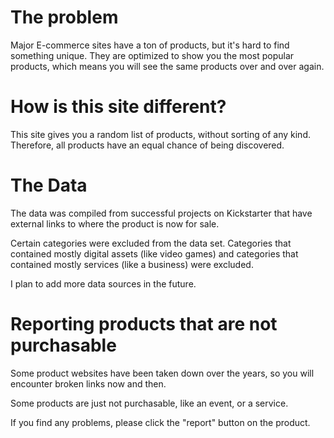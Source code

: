 # The problem

Major E-commerce sites have a ton of products, but it's hard to find something unique. They are optimized to show you the most popular products, which means you will see the same products over and over again.

# How is this site different?

This site gives you a random list of products, without sorting of any kind. Therefore, all products have an equal chance of being discovered.

# The Data

The data was compiled from successful projects on Kickstarter that have external links to where the product is now for sale.

Certain categories were excluded from the data set. Categories that contained mostly digital assets (like video games) and categories that contained mostly services (like a business) were excluded.

I plan to add more data sources in the future.

# Reporting products that are not purchasable

Some product websites have been taken down over the years, so you will encounter broken links now and then.

Some products are just not purchasable, like an event, or a service.

If you find any problems, please click the "report" button on the product.
